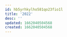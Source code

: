 ```yaml
---
id: hb5yrhkylho581qo23fio1l
title: '2022'
desc: ''
updated: 1662040504568
created: 1662040504568
---
```

